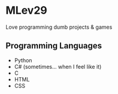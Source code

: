 # MLev29
Love programming dumb projects & games

## Programming Languages
- Python
- C# (sometimes... when I feel like it)
- C
- HTML
- CSS
